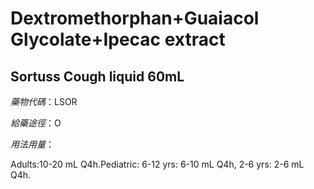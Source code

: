 # Dextromethorphan+Guaiacol Glycolate+Ipecac extract

## Sortuss Cough liquid 60mL

*藥物代碼*：LSOR

*給藥途徑*：O

*用法用量*：

Adults:10-20 mL Q4h.Pediatric: 6-12 yrs: 6-10 mL Q4h, 2-6 yrs: 2-6 mL Q4h.

